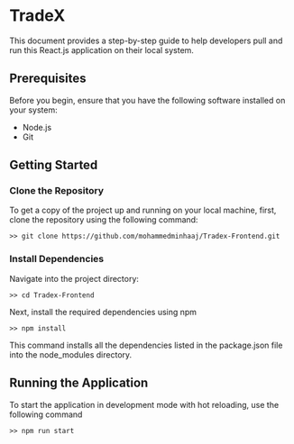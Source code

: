 # TradeX

This document provides a step-by-step guide to help developers pull and run this React.js application on their local system.

## Prerequisites

Before you begin, ensure that you have the following software installed on your system:

- Node.js
- Git

## Getting Started

### Clone the Repository

To get a copy of the project up and running on your local machine, first, clone the repository using the following command:

` >> git clone https://github.com/mohammedminhaaj/Tradex-Frontend.git `

### Install Dependencies

Navigate into the project directory:

` >> cd Tradex-Frontend `

Next, install the required dependencies using npm

` >> npm install `

This command installs all the dependencies listed in the package.json file into the node_modules directory.

## Running the Application

To start the application in development mode with hot reloading, use the following command

` >> npm run start `

